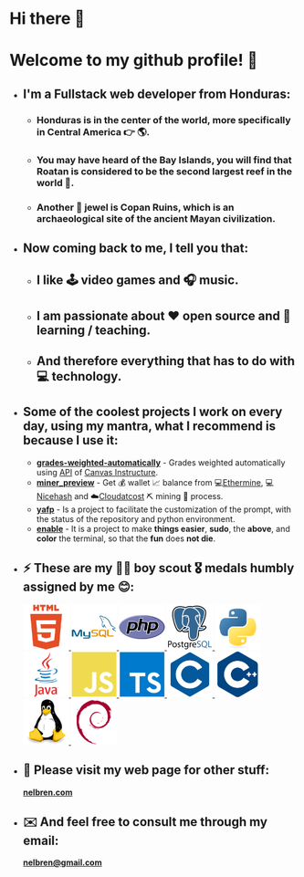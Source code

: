 # Hi there 👋

# Welcome to my github profile! 🥳

- ## I'm a Fullstack web developer from **Honduras**: 
  - ### **Honduras** is in the center of the world, more specifically in **Central America** 👉 🌎. 
  - ### You may have heard of the Bay Islands, you will find that Roatan is considered to be the second largest reef in the world 🤿.
  - ### Another 💎 jewel is Copan Ruins, which is an archaeological site of the ancient Mayan civilization.
- ## Now coming back to me, I tell you that:
  - ## I like 🕹 video games and 🎧 music.
  - ## I am passionate about ❤️ **open source** and 📖 **learning / teaching**.
  - ## And therefore everything that has to do with 💻 technology.

- ## Some of the coolest projects I work on every day, using my mantra, what I recommend is because I use it:
  - **[grades-weighted-automatically](https://github.com/nelbren/grades-weighted-automatically)** - Grades weighted automatically using [API](https://canvas.instructure.com/doc/api/index.html) of [Canvas Instructure](https://www.instructure.com/lms-learning-management-system).
  - **[miner_preview](https://github.com/nelbren/miner_preview)** - Get 💰 wallet 📈 balance from 💻[Ethermine](https://www.ethermine.org/), 💻[Nicehash](https://www.nicehash.com/) and ☁️[Cloudatcost](https://www.cloudatcost.com/) ⛏️ mining 🚧 process.
  - **[yafp](https://github.com/nelbren/yafp)** - Is a project to facilitate the customization of the prompt, with the status of the repository and python environment.
  - **[enable](https://github.com/nelbren/npres/tree/master/bin/enable)** - It is a project to make **things easier**, **sudo**, the **above**, and **color** the terminal, so that the **fun** does **not die**.
- ## ⚡ **These are my 🤘🏼 boy scout 🎖 medals humbly assigned by me 😊:**
  <a href="https://www.w3.org/html/" target="_blank"> <img src="https://github.com/devicons/devicon/blob/master/icons/html5/html5-plain-wordmark.svg" alt="html5" width="80"/> </a>
  <a href="https://www.mysql.com/" target="_blank"> <img src="https://github.com/devicons/devicon/blob/master/icons/mysql/mysql-original-wordmark.svg" alt="mysql" width="80" /> </a> 
  <a href="https://www.php.net" target="_blank"> <img src="https://github.com/devicons/devicon/blob/master/icons/php/php-original.svg" alt="php" width="80"/> </a> <a href="https://www.postgresql.org" target="_blank"> <img src="https://github.com/devicons/devicon/blob/master/icons/postgresql/postgresql-original-wordmark.svg" alt="postgresql" width="80"/> </a> 
  <a href="https://www.python.org" target="_blank"> <img src="https://github.com/devicons/devicon/blob/master/icons/python/python-original.svg" alt="python" width="80" /> </a>
  <a href="https://www.java.com" target="_blank"> <img src="https://github.com/devicons/devicon/blob/master/icons/java/java-original-wordmark.svg" alt="java" width="80" /> </a>
  <a href="https://www.java.com](https://developer.mozilla.org/es/docs/Web/JavaScript" target="_blank"> <img src="https://github.com/devicons/devicon/blob/master/icons/javascript/javascript-plain.svg" alt="javascript" width="80" /> </a>
  <a href="https://github.com/devicons/devicon/blob/master/icons/typescript/typescript-plain.svg" target="_blank"> <img src="https://github.com/devicons/devicon/blob/master/icons/typescript/typescript-plain.svg" alt="typescript" width="80" /> </a>
  <a href="https://github.com/devicons/devicon/blob/master/icons/c/c-plain.svg" target="_blank"> <img src="https://github.com/devicons/devicon/blob/master/icons/c/c-plain.svg" alt="C" width="80" /> </a>
  <a href="https://github.com/devicons/devicon/blob/master/icons/cplusplus/cplusplus-plain.svg" target="_blank"> <img src="https://github.com/devicons/devicon/blob/master/icons/cplusplus/cplusplus-plain.svg" alt="C++" width="80" /> </a>
  <a href="https://github.com/devicons/devicon/blob/master/icons/linux/linux-original.svg" target="_blank"> <img src="https://github.com/devicons/devicon/blob/master/icons/linux/linux-original.svg" alt="Linux" width="80" /> </a>
  <a href="https://github.com/devicons/devicon/blob/master/icons/debian/debian-plain.svg" target="_blank"> <img src="https://github.com/devicons/devicon/blob/master/icons/debian/debian-plain.svg" alt="Debian" width="80" /> </a>

- ## 🔗 **Please visit my web page for other stuff:**
  <a href="https://nelbren.com">**nelbren.com**</a>

- ## ✉️ **And feel free to consult me through my email:**
  <a href="mailto: nelbren@gmail.com">**nelbren@gmail.com**</a>
<!--
**nelbren/nelbren** is a ✨ _special_ ✨ repository because its `README.md` (this file) appears on your GitHub profile.

Here are some ideas to get you started:

- 🔭 I’m currently working on ...
- 🌱 I’m currently learning ...
- 👯 I’m looking to collaborate on ...
- 🤔 I’m looking for help with ...
- 💬 Ask me about ...
- 📫 How to reach me: ...
- 😄 Pronouns: ...
- ⚡ Fun fact: ...
-->
